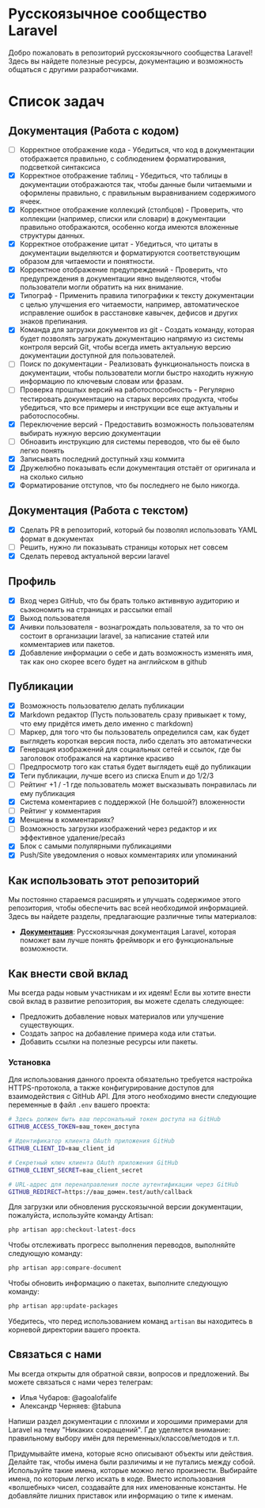 # Русскоязычное сообщество Laravel

Добро пожаловать в репозиторий русскоязычного сообщества Laravel! Здесь вы найдете полезные ресурсы, документацию и
возможность общаться с другими разработчиками.

# Список задач

## Документация (Работа с кодом)

-   [ ] Корректное отображение кода - Убедиться, что код в документации отображается правильно, с соблюдением форматирования, подсветкой синтаксиса
-   [x] Корректное отображение таблиц - Убедиться, что таблицы в документации отображаются так, чтобы данные были читаемыми и оформлены правильно, с правильным выравниванием содержимого ячеек.
-   [x] Корректное отображение коллекций (столбцов) - Проверить, что коллекции (например, списки или словари) в документации правильно отображаются, особенно когда имеются вложенные структуры данных.
-   [x] Корректное отображение цитат - Убедиться, что цитаты в документации выделяются и форматируются соответствующим образом для читаемости и понятности.
-   [x] Корректное отображение предупреждений - Проверить, что предупреждения в документации явно выделяются, чтобы пользователи могли обратить на них внимание.
-   [x] Типограф - Применить правила типографики к тексту документации с целью улучшения его читаемости, например, автоматическое исправление ошибок в расстановке кавычек, дефисов и других знаков препинания.
-   [x] Команда для загрузки документов из git - Создать команду, которая будет позволять загружать документацию напрямую из системы контроля версий Git, чтобы всегда иметь актуальную версию документации доступной для пользователей.
-   [ ] Поиск по документации - Реализовать функциональность поиска в документации, чтобы пользователи могли быстро находить нужную информацию по ключевым словам или фразам.
-   [ ] Проверка прошлых версий на работоспособность - Регулярно тестировать документацию на старых версиях продукта, чтобы убедиться, что все примеры и инструкции все еще актуальны и работоспособны.
-   [x] Переключение версий - Предоставить возможность пользователям выбирать нужную версию документации
-   [ ] Обноавить инструкцию для системы переводов, что бы её было легко понять
-   [x] Записывать последний доступный хэш коммита
-   [x] Дружелюбно показывать если документация отстаёт от оригинала и на сколько сильно
-   [x] Форматирование отступов, что бы последнего не было никогда.

## Документация (Работа с текстом)

-   [x] Сделать PR в репозиторий, который бы позволял использовать YAML формат в документах
-   [ ] Решить, нужно ли показывать страницы которых нет совсем
-   [x] Сделать перевод актуальной версии laravel

## Профиль

-   [x] Вход через GitHub, что бы брать только активнвую аудиторию и сьэкономить на страницах и рассылки email
-   [x] Выход пользователя
-   [x] Ачивки пользователя - вознагрождать пользователя, за то что он состоит в организации laravel, за написание статей или комментариев или пакетов.
-   [x] Добавление информации о себе и дать возможность изменять имя, так как оно скорее всего будет на английском в github

## Публикации

-   [x] Возможность пользователю делать публикации
-   [x] Markdown редактор (Пусть пользователь сразу привыкает к тому, что ему придётся иметь дело именно с markdown)
-   [ ] Маркер, для того что бы пользователь определился сам, как будет выглядеть короткая версия поста, либо сделать это автоматически
-   [x] Генерация изображений для социальных сетей и ссылок, где бы заголовок отображался на картинке красиво
-   [ ] Предпросмотр того как статья будет выглядеть ещё до публикации
-   [x] Теги публикации, лучше всего из списка Enum и до 1/2/3
-   [ ] Рейтинг +1 / -1 где пользователь может высказывать понравилась ли ему публикация
-   [x] Система коментариев с поддержкой (Не большой?) вложенности
-   [ ] Рейтинг у комментария
-   [x] Меншены в комментариях?
-   [ ] Возможность загрузки изображений через редактор и их эффективное удаление/ресайз
-   [x] Блок с самыми полулярными публикациями
-   [x] Push/Site уведомления о новых комментариях или упоминаний

## Как использовать этот репозиторий

Мы постоянно стараемся расширять и улучшать содержимое этого репозитория, чтобы обеспечить вас всей необходимой
информацией. Здесь вы найдете разделы, предлагающие различные типы материалов:

-   **[Документация](https://github.com/laravelrus/docs)**: Русскоязычная документация Laravel, которая поможет вам лучше
    понять фреймворк и его функциональные возможности.

## Как внести свой вклад

Мы всегда рады новым участникам и их идеям! Если вы хотите внести свой вклад в развитие репозитория, вы можете сделать
следующее:

-   Предложить добавление новых материалов или улучшение существующих.
-   Создать запрос на добавление примера кода или статьи.
-   Добавить ссылки на полезные ресурсы или пакеты.

### Установка

Для использования данного проекта обязательно требуется настройка HTTPS-протокола, а также конфигурирование доступов для взаимодействия с GitHub API. Для этого необходимо внести следующие переменные в файл `.env` вашего проекта:

```bash
# Здесь должен быть ваш персональный токен доступа на GitHub
GITHUB_ACCESS_TOKEN=ваш_токен_доступа

# Идентификатор клиента OAuth приложения GitHub
GITHUB_CLIENT_ID=ваш_client_id

# Секретный ключ клиента OAuth приложения GitHub
GITHUB_CLIENT_SECRET=ваш_client_secret

# URL-адрес для перенаправления после аутентификации через GitHub
GITHUB_REDIRECT=https://ваш_домен.test/auth/callback
```

Для загрузки или обновления русскоязычной версии документации, пожалуйста, используйте команду Artisan:

```bash
php artisan app:checkout-latest-docs
```

Чтобы отслеживать прогресс выполнения переводов, выполняйте следующую команду:

```bash
php artisan app:compare-document
```

Чтобы обновить информацию о пакетах, выполните следующую команду:

```bash
php artisan app:update-packages
```

Убедитесь, что перед использованием команд `artisan` вы находитесь в корневой директории вашего проекта.

## Связаться с нами

Мы всегда открыты для обратной связи, вопросов и предложений. Вы можете связаться с нами через телеграм:

-   Илья Чубаров: @agoalofalife
-   Александр Черняев: @tabuna



Напиши раздел документации с плохими и хорошими примерами для Laravel на тему
"Никаких сокращений".
Где уделяется внимание: правильному выбору имён для переменных/классов/методов и т.п.

Придумывайте имена, которые ясно описывают объекты или действия.
Делайте так, чтобы имена были различимы и не путались между собой.
Используйте такие имена, которые можно легко произнести.
Выбирайте имена, по которым легко искать в коде.
Вместо использования «волшебных» чисел, создавайте для них именованные константы.
Не добавляйте лишних приставок или информацию о типе к именам.
